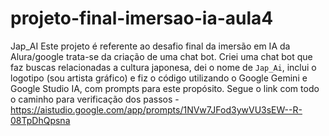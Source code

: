 # projeto-final-imersao-ia-aula4

Jap_AI
Este projeto é referente ao desafio final da imersão em IA da Alura/google
trata-se da criação de uma chat bot. Criei uma chat bot que faz buscas relacionadas a cultura japonesa, dei o nome de `Jap_Ai`, inclui o logotipo (sou artista gráfico) e fiz o código utilizando o Google Gemini e Google Studio IA, com prompts para este propósito. Segue o link com todo o caminho para verificação dos passos - https://aistudio.google.com/app/prompts/1NVw7JFod3ywVU3sEW--R-08TpDhQpsna
